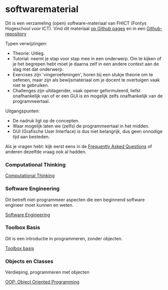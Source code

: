 # softwarematerial

Dit is een verzameling (open) software-materiaal van FHICT (Fontys Hogeschool voor ICT). Vind dit materiaal
[op Github pages](https://stasemsoft.github.io/softwarematerial/)
en in een
[Github-repository](https://github.com/stasemsoft/softwarematerial)


Typen verwijzingen:
+ Theorie: Uitleg.
+ Tutorial: neemt je stap voor stap mee in een onderwerp. Om te kijken of je het begrepen hebt moet je daarna zelf in een andere context aan de slag met dat onderwerp.
+ Exercises zijn 'vingeroefeningen', horen bij een stukje theorie om te oefenen, maar zijn als bewijsmateriaal om je docent te overtuigen vaak niet te gebruiken.
+ Challenges zijn uitdagender, vaak opener geformuleerd, liefst onafhankelijk van of er een GUI is en mogelijk zelfs onafhankelijk van de programmeertaal.

Uitgangspunten:
+ De nadruk ligt op de concepten.
+ Waar mogelijk laten we (zelfs) de programmeertaal in het midden.
+ GUI (Grafische User Interface) is dus niet belangrijk, dus geen onnodige tijd aan besteden.

Als je vragen hebt: kijk eerst eens in de [Frequently Asked Questions](https://stasemsoft.github.io/softwarematerial/docs/FAQ)
 of anderen dezelfde vraag ook al hadden.

### Computational Thinking

[Computational Thinking](https://stasemsoft.github.io/softwarematerial/docs/computational)

### Software Engineering

Dit betreft niet-programmeer aspecten die een beginnend software engineer moet kunnen en weten.

[Software Engineering](https://stasemsoft.github.io/softwarematerial/docs/software%20engineering/)

### Toolbox Basis

Dit is een introductie in programmeren, zonder objecten.

[Toolbox basis](https://stasemsoft.github.io/softwarematerial/docs/basic/)

### Objects en Classes

Verdieping, programmeren met objecten

[OOP: Object Oriented Programming](https://stasemsoft.github.io/softwarematerial/docs/objects/)
